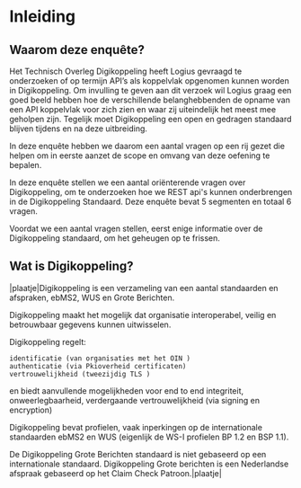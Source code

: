 # Inleiding

## Waarom deze enquête?

Het Technisch Overleg Digikoppeling heeft Logius gevraagd te onderzoeken of op termijn API’s als koppelvlak opgenomen kunnen worden in Digikoppeling. Om invulling te geven aan dit verzoek wil Logius graag een goed beeld hebben hoe de verschillende belanghebbenden de opname van een API koppelvlak voor zich zien en waar zij uiteindelijk het meest mee geholpen zijn. Tegelijk moet Digikoppeling een open en gedragen standaard blijven tijdens en na deze uitbreiding.

In deze enquête hebben we daarom een aantal vragen op een rij gezet die helpen om in eerste aanzet de scope en omvang van deze oefening te bepalen.

In deze enquête stellen we een aantal oriënterende vragen over Digikoppeling, om te onderzoeken hoe we REST api's kunnen onderbrengen in de Digikoppeling Standaard. Deze enquête bevat 5 segmenten en totaal 6 vragen.

Voordat we een aantal vragen stellen, eerst enige informatie over de Digikoppeling standaard, om het geheugen op te frissen.

## Wat is Digikoppeling?


|plaatje|Digikoppeling is een verzameling van een aantal standaarden en afspraken, ebMS2, WUS en Grote Berichten.

Digikoppeling maakt het mogelijk dat organisatie interoperabel, veilig en betrouwbaar gegevens kunnen uitwisselen.

Digikoppeling regelt:

    identificatie (van organisaties met het OIN )
    authenticatie (via Pkioverheid certificaten)
    vertrouwelijkheid (tweezijdig TLS )

en biedt aanvullende mogelijkheden voor end to end integriteit, onweerlegbaarheid, verdergaande vertrouwelijkheid (via signing en encryption)

Digikoppeling bevat profielen, vaak inperkingen op de internationale standaarden ebMS2 en WUS (eigenlijk de WS-I profielen BP 1.2 en BSP 1.1).

De Digikoppeling Grote Berichten standaard is niet gebaseerd op een internationale standaard. Digikoppeling Grote berichten is een Nederlandse afspraak gebaseerd op het Claim Check Patroon.|plaatje|
